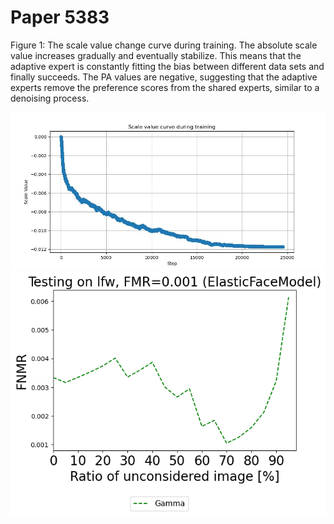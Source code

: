 # Paper 5383

Figure 1: The scale value change curve during training. The absolute scale value increases gradually and eventually stabilize. This means that the adaptive expert is constantly fitting the bias between different data sets and finally succeeds. The PA values are negative, suggesting that the adaptive experts remove the preference scores from the shared experts, similar to a denoising process.

<img src="resources/scale.jpg">


<img src="resources/lfw_0.001_ElasticFaceModel.png">
